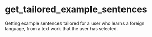 # get_tailored_example_sentences
Getting example sentences tailored for a user who learns a foreign language, from a text work that the user has selected.
